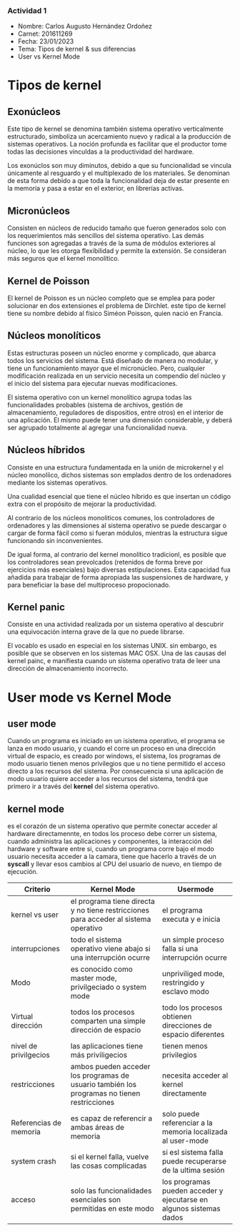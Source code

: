 ### Actividad 1
- Nombre: Carlos Augusto Hernández Ordoñez
- Carnet: 201611269
- Fecha: 23/01/2023
- Tema: Tipos de kernel & sus diferencias
- User vs Kernel Mode



# Tipos de kernel
## Exonúcleos
Este tipo de kernel se denomina también sistema operativo verticalmente estructurado, simboliza un acercamiento nuevo y radical a la producción de sistemas operativos. La noción profunda es facilitar que el productor tome todas las decisiones vinculdas a la productividad del hardware.

Los exonúclos son muy diminutos, debido a que su funcionalidad se vincula únicamente al resguardo y el multiplexado de los materiales. Se denominan de esta forma debido a que toda la funcionalidad deja de estar presente en la memoria y pasa a estar en el exterior, en librerías activas.

## Micronúcleos
Consisten en núcleos de reducido tamaño que fueron generados solo con los requerimientos más sencillos del sistema operativo. Las demás funciones son agregadas a través de la suma de módulos exteriores al núcleo, lo que les otorga flexibilidad y permite la extensión. Se consideran más seguros que el kernel monolítico.

## Kernel de Poisson
El kernel de Poisson es un núcleo completo que se emplea para poder solucionar en dos extensiones el problema de Dirchlet. este tipo de kernel tiene su nombre debido al físico Siméon Poisson, quien nació en Francia.

## Núcleos monolíticos
Estas estructuras poseen un núcleo enorme y complicado, que abarca todos los servicios del sistema. Está diseñado de manera no modular,  y tiene un funcionamiento mayor que el micronúcleo.
Pero, cualquier modificación realizada en un servicio necesita un compendio del núcleo y el inicio del sistema para ejecutar nuevas modificaciones.

El sistema operativo con un kernel monolítico agrupa todas las funcionalidades probables (sistema de archivos, gestión de almacenamiento, reguladores de dispositios, entre otros) en el interior de una aplicación. El mismo puede tener una dimensión considerable, y deberá ser agrupado totalmente al agregar una funcionalidad nueva.

## Núcleos híbridos
Consiste en una estructura fundamentada en la unión de microkernel y el núcleo monolíico, dichos sistemas son emplados dentro de los ordenadores mediante los sistemas operativos.

Una cualidad esencial que tiene el núcleo híbrido es que insertan un código extra con el propósito de mejorar la productividad.

Al contrario de los núcleos monoliticos comunes, los controladores de ordenadores y las dimensiones al sistema operativo se puede descargar o cargar de forma fácil como si fueran módulos, mientras la estructura sigue funcionando sin inconvenientes.

De igual forma, al contrario del kernel monolítico tradicionl, es posible que los controladores sean prevolcados (retenidos de forma breve por ejercicios más esenciales) bajo diversas estipulaciones. Esta capacidad fua añadida para trabajar de forma apropiada las suspensiones de hardware, y para beneficiar la base del multiproceso propocionado.

## Kernel panic
Consiste en una actividad realizada por un sistema operativo al descubrir una equivocación interna grave de la que no puede librarse.

El vocablo es usado en especial en los sistemas UNIX. sin embargo, es posible que se observen en los sistemas MAC OSX. Una de las causas del kernel painc, e manifiesta cuando un sistema operativo trata de leer una dirección de almacenamiento incorrecto.


# User mode vs Kernel Mode
## user mode
Cuando un programa es iniciado en un isistema operativo, el programa se lanza en modo usuario, y cuando el corre un proceso en una dirección virtual de espacio, es creado por windows, el sistema, los programas de modo usuario tienen menos privilegios que u no tiene permitido el acceso directo a los recursos del sistema. Por consecuencia si una aplicación de modo usuario quiere acceder a los recursos del sistema, tendrá que primero ir a través del **kernel** del sistema operativo.

## kernel mode
es el corazón de un sistema operativo que permite conectar acceder al hardware directamennte, en todos los proceso debe correr un sistema, cuando administra las aplicaciones y componentes, la interacción del hardware y software entre si, cuando un programa corre bajo el modo usuario necesita acceder a la camara, tiene que hacerlo a través de un **syscall** y llevar esos cambios al CPU del usuario de nuevo, en tiempo de ejecución.

|Criterio | Kernel Mode | Usermode|
| -------  | -------------- | ----------- |
| kernel vs user |el programa tiene directa y no tiene restricciones para acceder al sistema operativo|el programa executa y e inicia|
|interrupciones| todo el sistema operativo viene abajo si una interrupción ocurre| un simple proceso falla si una interrupción ocurre|
|Modo| es conocido como master mode, privilgeciado o system mode| unpriviliged mode, restringido y esclavo modo|
|Virtual dirección| todos los procesos comparten una simple dirección de espacio| todo los procesos obtienen direcciones de espacio diferentes|
|nivel de privilgecios|las aplicaciones tiene más priviligecios| tienen menos privilegios|
|restricciones|ambos pueden acceder  los programas de usuario también los programas no tienen restricciones | necesita acceder al kernel directamente|
|Referencias de memoria| es capaz de referencir a ambas áreas de memoria| solo puede referenciar a la memoria localizada al user-mode|
|system crash| si el kernel falla, vuelve las cosas complicadas| si esl sistema falla puede recuperarse de la ultima sesión|
| acceso| solo las funcionalidades esenciales son permitidas en este modo| los programas pueden acceder y ejecutarse en algunos sistemas dados|
